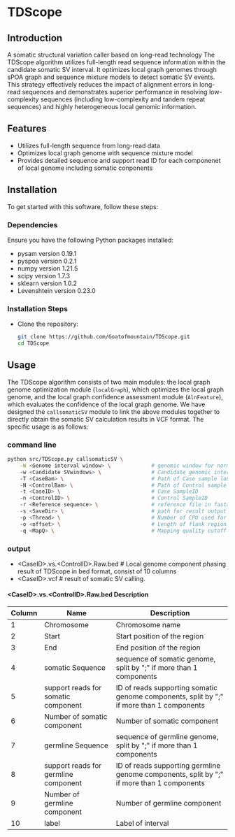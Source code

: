 # TDScope
## Introduction
A somatic structural variation caller based on long-read technology
The TDScope algorithm utilizes full-length read sequence information within the candidate somatic SV interval. It optimizes local graph genomes through sPOA graph and sequence mixture models to detect somatic SV events. This strategy effectively reduces the impact of alignment errors in long-read sequences and demonstrates superior performance in resolving low-complexity sequences (including low-complexity and tandem repeat sequences) and highly heterogeneous local genomic information.

## Features
- Utilizes full-length sequence from long-read data
- Optimizes local graph genome with sequence mixture model 
- Provides detailed sequence and support read ID for each componenet of local genome including somatic conponents

## Installation
To get started with this software, follow these steps:

### Dependencies
Ensure you have the following Python packages installed:
- pysam version 0.19.1
- pyspoa version 0.2.1
- numpy version 1.21.5
- scipy version 1.7.3
- sklearn version 1.0.2
- Levenshtein version 0.23.0

### Installation Steps
- Clone the repository:
   ```bash
   git clone https://github.com/Goatofmountain/TDScope.git
   cd TDScope
   ```

## Usage
The TDScope algorithm consists of two main modules: the local graph genome optimization module (`localGraph`), which optimizes the local graph genome, and the local graph confidence assessment module (`AlnFeature`), which evaluates the confidence of the local graph genome. We have designed the `callsomaticSV` module to link the above modules together to directly obtain the somatic SV calculation results in VCF format. The specific usage is as follows:
### command line
```bash
python src/TDScope.py callsomaticSV \
    -W <Genome interval window> \             # genomic window for normalization by default 10kb window as we provided in doc/hg38_mainChr.10kb.window.bed.
    -w <Candidate SVwindows> \                # Candidate genomic interval TDScope build local graph genome for.
    -T <CaseBam> \                            # Path of Case sample long-read data alignment data in bam format, we recommand to use minimap2.22 for reads alignment.
    -N <ControlBam> \                         # Path of Control sample long-read data alignment data in bam format, we recommand to use minimap2.22 for reads alignment.
    -t <CaseID> \                             # Case SampleID 
    -n <ControlID> \                          # Control SampleID
    -r <Reference sequence> \                 # reference file in fasta format 
    -s <SaveDir> \                            # path for result output
    -p <Thread> \                             # Number of CPU used for calculation
    -o <offset> \                             # Length of flank region around target somatic SV region, by default 50
    -q <MapQ> \                               # Mapping quality cutoff for reads alignment record adapted for calculation, by default 5
```
### output
- \<CaseID\>.vs.\<ControlID\>.Raw.bed             # Local genome component phasing result of TDScope in bed format, consist of 10 columns
- \<CaseID\>.vcf                                # result of somatic SV calling.
#### \<CaseID\>.vs.\<ControlID\>.Raw.bed Description
| Column | Name | Description |
|--------|------|-------------|
| 1      | Chromosome | Chromosome name |
| 2      | Start | Start position of the region |
| 3      | End | End position of the region |
| 4      | somatic Sequence | sequence of somatic genome, split by ";" if more than 1 components |
| 5      | support reads for somatic component | ID of reads supporting somatic genome components, split by ";" if more than 1 components |
| 6      | Number of somatic component | Number of somatic component |
| 7      | germline Sequence | sequence of germline genome, split by ";" if more than 1 components |
| 8      | support reads for germline component | ID of reads supporting germline genome components, split by ";" if more than 1 components |
| 9      | Number of germline component | Number of germline component |
| 10     | label | Label of interval |
